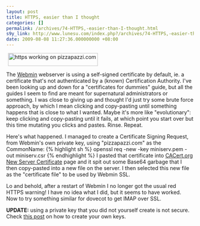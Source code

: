 ```yaml
---
layout: post
title: HTTPS, easier than I thought
categories: []
permalink: /archives/74-HTTPS,-easier-than-I-thought.html
s9y_link: http://www.lunesu.com/index.php?/archives/74-HTTPS,-easier-than-I-thought.html
date: 2009-08-08 11:27:36.000000000 +08:00
---
```

<!-- s9ymdb:61 --><img class="serendipity_image_center" width="241" height="35" style="border: 0px; padding-left: 5px; padding-right: 5px;" src="http://www.lunesu.com/uploads/httpspizzapazzi.PNG" alt="https working on pizzapazzi.com" />

The <a href="http://www.wemin.com/" title="Webmin">Webmin</a> webserver is using a self-signed certificate by default, ie. a certificate that's not authenticated by a (known) Certification Authority. I've been looking up and down for a "certificates for dummies" guide, but all the guides I seem to find are meant for supernatural administrators or something. I was close to giving up and thought I'd just try some brute force approach, by which I mean clicking and copy-pasting until something happens that is close to what I wanted. Maybe it's more like "evolutionary": keep clicking and copy-pasting until it fails, at which point you start over but this time mutating you clicks and pastes. Rinse. Repeat.

Here's what happened. I managed to create a Certificate Signing Request, from Webmin's own private key, using "pizzapazzi.com" as the CommonName:
{% highlight sh %}
openssl req -new -key miniserv.pem -out miniserv.csr
{% endhighlight %}
I pasted that certificate into <a href="https://www.cacert.org/account.php?id=10" title="CACert Request New Server Certificate">CACert.org New Server Certificate</a> page and it spit out some Base64 garbage that I then copy-pasted into a new file on the server. I then selected this new file as the "certificate file" to be used by Webmin SSL.

Lo and behold, after a restart of Webmin I no longer got the usual red HTTPS warning! I have no idea what I did, but it seems to have worked. Now to try something similar for dovecot to get IMAP over SSL.

<strong>UPDATE:</strong> using a private key that you did not yourself create is not secure. Check <a href="http://www.lunesu.com/archives/80-Creating-my-own-keys.html" title="Creating server keys">this post</a> on how to create your own keys.
